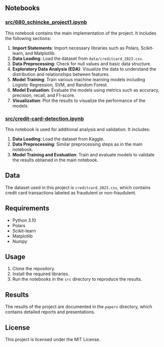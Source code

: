 
## Notebooks

### [src/680_schincke_project1.ipynb](src/680_schincke_project1.ipynb)

This notebook contains the main implementation of the project. It includes the following sections:

1. **Import Statements**: Import necessary libraries such as Polars, Scikit-learn, and Matplotlib.
2. **Data Loading**: Load the dataset from `data/creditcard_2023.csv`.
3. **Data Preprocessing**: Check for null values and basic data structure.
4. **Exploratory Data Analysis (EDA)**: Visualize the data to understand the distribution and relationships between features.
5. **Model Training**: Train various machine learning models including Logistic Regression, SVM, and Random Forest.
6. **Model Evaluation**: Evaluate the models using metrics such as accuracy, precision, recall, and F1-score.
7. **Visualization**: Plot the results to visualize the performance of the models.

### [src/credit-card-detection.ipynb](src/credit-card-detection.ipynb)

This notebook is used for additional analysis and validation. It includes:

1. **Data Loading**: Load the dataset from Kaggle.
2. **Data Preprocessing**: Similar preprocessing steps as in the main notebook.
3. **Model Training and Evaluation**: Train and evaluate models to validate the results obtained in the main notebook.

## Data

The dataset used in this project is `creditcard_2023.csv`, which contains credit card transactions labeled as fraudulent or non-fraudulent.

## Requirements

- Python 3.10
- Polars
- Scikit-learn
- Matplotlib
- Numpy

## Usage

1. Clone the repository.
2. Install the required libraries.
3. Run the notebooks in the `src` directory to reproduce the results.

## Results

The results of the project are documented in the `papers` directory, which contains detailed reports and presentations.

## License

This project is licensed under the MIT License.